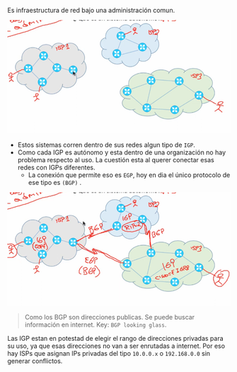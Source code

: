 Es infraestructura de red bajo una administración comun.

![](_anexos_/Screenshot%20from%202023-12-27%2016-27-41.png)

- Estos sistemas corren dentro de sus redes algun tipo de `IGP`. 
- Como cada IGP es autónomo y esta dentro de una organización no hay problema respecto al uso. La cuestión esta al querer conectar esas redes con IGPs diferentes.
	- La conexión que permite eso es `EGP`, hoy en dia el único protocolo de ese tipo es  `(BGP)` .

![](_anexos_/Screenshot%20from%202023-12-27%2016-31-42.png)

> Como los BGP son direcciones publicas. Se puede buscar información en internet. Key: `BGP looking glass`.

Las IGP estan en potestad de elegir el rango de direcciones privadas para su uso, ya que esas direcciones no van a ser enrutadas a internet. Por eso hay ISPs que asignan IPs privadas del tipo `10.0.0.x` o `192.168.0.0` sin generar conflictos. 
